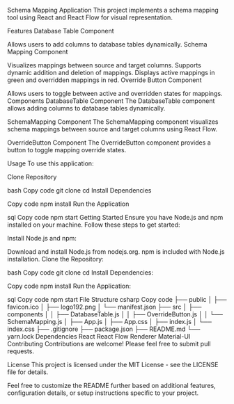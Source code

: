 Schema Mapping Application
This project implements a schema mapping tool using React and React Flow for visual representation.

Features
Database Table Component

Allows users to add columns to database tables dynamically.
Schema Mapping Component

Visualizes mappings between source and target columns.
Supports dynamic addition and deletion of mappings.
Displays active mappings in green and overridden mappings in red.
Override Button Component

Allows users to toggle between active and overridden states for mappings.
Components
DatabaseTable Component
The DatabaseTable component allows adding columns to database tables dynamically.

SchemaMapping Component
The SchemaMapping component visualizes schema mappings between source and target columns using React Flow.

OverrideButton Component
The OverrideButton component provides a button to toggle mapping override states.

Usage
To use this application:

Clone Repository

bash
Copy code
git clone <repository-url>
cd <repository-directory>
Install Dependencies

Copy code
npm install
Run the Application

sql
Copy code
npm start
Getting Started
Ensure you have Node.js and npm installed on your machine. Follow these steps to get started:

Install Node.js and npm:

Download and install Node.js from nodejs.org.
npm is included with Node.js installation.
Clone the Repository:

bash
Copy code
git clone <repository-url>
cd <repository-directory>
Install Dependencies:

Copy code
npm install
Run the Application:

sql
Copy code
npm start
File Structure
csharp
Copy code
├── public
│   ├── favicon.ico
│   ├── logo192.png
│   └── manifest.json
├── src
│   ├── components
│   │   ├── DatabaseTable.js
│   │   ├── OverrideButton.js
│   │   └── SchemaMapping.js
│   ├── App.js
│   ├── App.css
│   ├── index.js
│   └── index.css
├── .gitignore
├── package.json
├── README.md
└── yarn.lock
Dependencies
React
React Flow Renderer
Material-UI
Contributing
Contributions are welcome! Please feel free to submit pull requests.

License
This project is licensed under the MIT License - see the LICENSE file for details.

Feel free to customize the README further based on additional features, configuration details, or setup instructions specific to your project.
